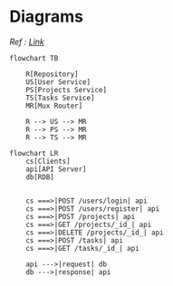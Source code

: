 # Diagrams

_Ref : [Link](https://youtu.be/2JNUmzuBNV0?si=aL4TDhaBeT6011Uc)_

```mermaid
flowchart TB

    R[Repository]
    US[User Service]
    PS[Projects Service]
    TS[Tasks Service]
    MR[Mux Router]

    R --> US --> MR
    R --> PS --> MR
    R --> TS --> MR
```

```mermaid
flowchart LR
    cs[Clients]
    api[API Server]
    db[RDB]


    cs ===>|POST /users/login| api
    cs ===>|POST /users/register| api
    cs ===>|POST /projects| api
    cs ===>|GET /projects/_id_| api
    cs ===>|DELETE /projects/_id_| api
    cs ===>|POST /tasks| api
    cs ===>|GET /tasks/_id_| api

    api --->|request| db
    db --->|response| api
```